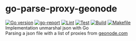 
# go-parse-proxy-geonode
[![Go version][go-badge]][go-url] [![go-report][go-report-badge]][go-report-url] [![Lint][lint-badge]][lint-url] [![Test][test-badge]][test-url] [![Build][build-badge]][build-url] [![Makefile][makefile-badge]][makefile-url]<br>
Implementation unmarshal json with Go</br>
Parsing a json file with a list of proxies from [geonode.com](https://geonode.com/free-proxy-list)

[go-badge]: https://img.shields.io/badge/go-1.20-blue.svg
[go-url]: https://go.dev

[go-report-badge]: https://goreportcard.com/badge/github.com/whonion/go-parse-proxy-geonode
[go-report-url]: https://goreportcard.com/report/github.com/whonion/go-parse-proxy-geonode

[lint-badge]: https://github.com/whonion/go-parse-proxy-geonode/actions/workflows/lint.yml/badge.svg
[lint-url]: https://github.com/whonion/go-parse-proxy-geonode/actions/workflows/lint.yml

[test-badge]: https://github.com/whonion/go-parse-proxy-geonode/actions/workflows/test.yml/badge.svg
[test-url]: https://github.com/whonion/go-parse-proxy-geonode/actions/workflows/test.yml

[build-badge]: https://github.com/whonion/go-parse-proxy-geonode/actions/workflows/build.yml/badge.svg
[build-url]: https://github.com/whonion/go-parse-proxy-geonode/actions/workflows/build.yml

[makefile-badge]: https://github.com/whonion/go-parse-proxy-geonode/actions/workflows/makefile.yml/badge.svg
[makefile-url]: https://github.com/whonion/go-parse-proxy-geonode/actions/workflows/makefile.yml

[hint-badge]: https://hits.dwyl.com/whonion//go-parse-proxy-geonode.svg
[hint-url]: https://hits.dwyl.com/whonion/go-parse-proxy-geonode

